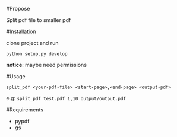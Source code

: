 #Propose

Split pdf file to smaller pdf

#Installation

clone project and run

```shell
python setup.py develop
```
**notice**: maybe need permissions

#Usage

```shell
split_pdf <your-pdf-file> <start-page>,<end-page> <output-pdf>
```
e.g: `split_pdf test.pdf 1,10 output/output.pdf`

#Requirements
- pypdf
- gs
